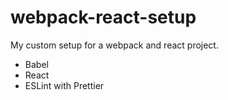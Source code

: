 # webpack-react-setup

My custom setup for a webpack and react project.

* Babel
* React
* ESLint with Prettier
